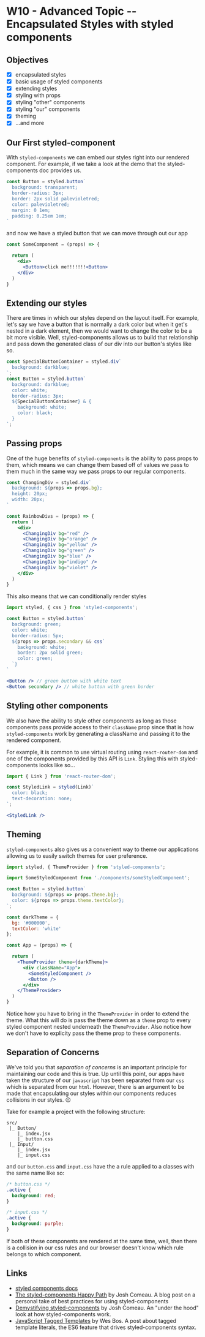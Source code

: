 # W10 - Advanced Topic -- Encapsulated Styles with styled components 

## Objectives
- [X] encapsulated styles
- [X] basic usage of styled components
- [X] extending styles
- [X] styling with props
- [X] styling "other" components
- [X] styling "our" components
- [X] theming
- [X] ...and more

## Our First styled-component

With `styled-components` we can embed our styles right into our rendered component. For example, if we take a look at the demo that the styled-components doc provides us.

```jsx
const Button = styled.button`
  background: transparent;
  border-radius: 3px;
  border: 2px solid palevioletred;
  color: palevioletred;
  margin: 0 1em;
  padding: 0.25em 1em;
`
```

and now we have a styled button that we can move through out our app

```jsx
const SomeComponent = (props) => {

  return (
    <div>
      <Button>click me!!!!!!!<Button>
    </div>
  )
}
```

## Extending our styles

There are times in which our styles depend on the layout itself. For example, let's say we have a button that is normally a dark color but when it get's nested in a dark element, then we would want to change the color to be a bit more visible. Well, styled-components allows us to build that relationship and pass down the generated class of our div into our button's styles like so.

```jsx
const SpecialButtonContainer = styled.div`
  background: darkblue;
`;
const Button = styled.button`
  background: darkblue;
  color: white;
  border-radius: 3px;
  ${SpecialButtonContainer} & {
    background: white;
    color: black;
  }
`;
```

## Passing props

One of the huge benefits of `styled-components` is the ability to pass props to them, which means we can change them based off of values we pass to them much in the same way we pass props to our regular components.

```jsx
const ChangingDiv = styled.div`
  background: ${props => props.bg};
  height: 20px;
  width: 20px;
`

const RainbowDivs = (props) => {
  return (
    <div>
      <ChangingDiv bg="red" />
      <ChangingDiv bg="orange" />
      <ChangingDiv bg="yellow" />
      <ChangingDiv bg="green" />
      <ChangingDiv bg="blue" />
      <ChangingDiv bg="indigo" />
      <ChangingDiv bg="violet" />
    </div>
  )
}
```

This also means that we can conditionally render styles

```jsx
import styled, { css } from 'styled-components';

const Button = styled.button`
  background: green;
  color: white;
  border-radius: 5px;
  ${props => props.secondary && css`
    background: white;
    border: 2px solid green;
    color: green;
  `}
`

<Button /> // green button with white text
<Button secondary /> // white button with green border
```


## Styling other components

We also have the ability to style other components as long as those components pass provide access to their `className` prop since that is how `styled-components` work by generating a className and passing it to the rendered component. 

For example, it is common to use virtual routing using `react-router-dom` and one of the components provided by this API is `Link`. Styling this with styled-components looks like so...

```jsx
import { Link } from 'react-router-dom';

const StyledLink = styled(Link)`
  color: black;
  text-decoration: none;
`;

<StyledLink />
```

## Theming

`styled-components` also gives us a convenient way to theme our applications allowing us to easily switch themes for user preference. 

```jsx
import styled, { ThemeProvider } from 'styled-components';

import SomeStyledComponent from './components/someStyledComponent';

const Button = styled.button`
  background: ${props => props.theme.bg};
  color: ${props => props.theme.textColor};
`;

const darkTheme = {
  bg: '#000000',
  textColor: 'white'
};

const App = (props) => {

  return (
    <ThemeProvider theme={darkTheme}>
      <div className="App">
        <SomeStyledComponent />
        <Button />
      </div>
    </ThemeProvider>
  )
}
```

Notice how you have to bring in the `ThemeProvider` in order to extend the theme. What this will do is pass the theme down as a `theme` prop to every styled component nested underneath the `ThemeProvider`. Also notice how we don't have to explicity pass the theme prop to these components.

## Separation of Concerns

We've told you that *separation of concerns* is an important principle for maintaining our code and this is true. Up until this point, our apps have taken the structure of our `javascript` has been separated from our `css` which is separated from our `html`. However, there is an argument to be made that encapsulating our styles within our components reduces collisions in our styles. 😉

Take for example a project with the following structure:
```
src/
 |_ Button/
    |_ index.jsx
    |_ button.css
 |_ Input/
    |_ index.jsx
    |_ input.css
```

and our `button.css` and `input.css` have the a rule applied to a classes with the same name like so:

```css
/* button.css */
.active {
  background: red;
}

/* input.css */
.active {
  background: purple;
}
```

If both of these components are rendered at the same time, well, then there is a collision in our css rules and our browser doesn't know which rule belongs to which component.




## Links
- [styled components docs](https://styled-components.com/)
- [The styled-components Happy Path](https://www.joshwcomeau.com/css/styled-components/) by Josh Comeau. A blog post on a personal take of best practices for using styled-components
- [Demystifying styled-components](https://www.joshwcomeau.com/react/demystifying-styled-components/) by Josh Comeau. An "under the hood" look at how styled-components work.
- [JavaScript Tagged Templates](https://wesbos.com/tagged-template-literals) by Wes Bos. A post about tagged template literals, the ES6 feature that drives styled-components syntax.

